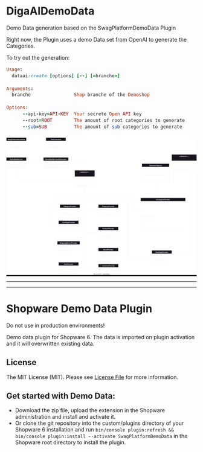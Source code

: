 # DigaAIDemoData
Demo Data generation based on the SwagPlatformDemoData Plugin

Right now, the Plugin uses a demo Data set from OpenAI to generate the Categories.

To try out the generation:<br>
```Ruby
Usage:
  dataai:create [options] [--] [<branche>]

Arguments:
  branche                Shop branche of the Demoshop

Options:
      --api-key=API-KEY  Your secrete Open API key
      --root=ROOT        The amount of root categories to generate
      --sub=SUB          The amount of sub categories to generate
```



<div style="background-color: rgb(13, 17, 23)">

![DigaAIDDClassDiagram](dev/DigaADD%20Class%20Diagram%20Decorationg.drawio.svg)

</div>

---
---

# Shopware Demo Data Plugin
Do not use in production environments!

Demo data plugin for Shopware 6. The data is imported on plugin activation and it will overwritten existing data.

## License

The MIT License (MIT). Please see [License File](LICENSE) for more information.

## Get started with Demo Data:
- Download the zip file, upload the extension in the Shopware administration and install and activate it.
- Or clone the git repository into the custom/plugins directory of your Shopware 6 installation and run `bin/console plugin:refresh && bin/console plugin:install --activate SwagPlatformDemoData` in the Shopware root directory to install the plugin.


